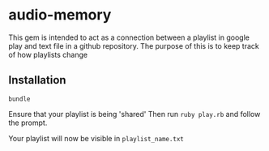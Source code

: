 # audio-memory

This gem is intended to act as a connection between a playlist in google play and text file in a github repository.
The purpose of this is to keep track of how playlists change

## Installation

```
bundle
```

Ensure that your playlist is being 'shared'
Then run ``` ruby play.rb ``` and follow the prompt. 

Your playlist will now be visible in ```playlist_name.txt```

